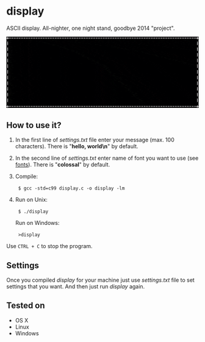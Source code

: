 display
=======

ASCII display. All-nighter, one night stand, goodbye 2014 "project".

![preview.gif](https://github.com/hermanzdosilovic/display/blob/master/preview.gif)

How to use it?
--------------

1. In the first line of _settings.txt_ file enter your message (max. 100 characters). There is "__hello, world\n__" by default.
2. In the second line of _settings.txt_ enter name of font you want to use (see [fonts](https://github.com/hermanzdosilovic/display/tree/master/fonts)). There is "__colossal__" by default.

2. Compile:

		$ gcc -std=c99 display.c -o display -lm
		
3. Run on Unix:

		$ ./display
	
	Run on Windows:
	
		>display
		

Use `CTRL + C` to stop the program.

Settings
--------
Once you compiled _display_ for your machine just use _settings.txt_ file to set settings that you want. And then just run _display_ again.

Tested on
---------
* OS X
* Linux
* Windows
